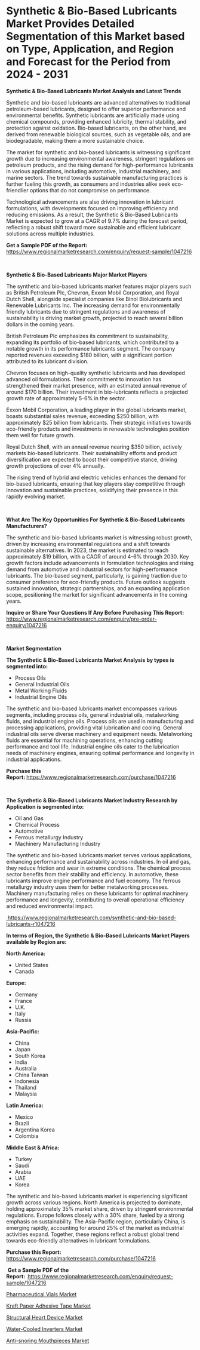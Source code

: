 <p><h1>Synthetic & Bio-Based Lubricants Market Provides Detailed Segmentation of this Market based on Type, Application, and Region and Forecast for the Period from 2024 - 2031</h1></p><p><strong>Synthetic & Bio-Based Lubricants Market Analysis and Latest Trends</strong></p>
<p><p>Synthetic and bio-based lubricants are advanced alternatives to traditional petroleum-based lubricants, designed to offer superior performance and environmental benefits. Synthetic lubricants are artificially made using chemical compounds, providing enhanced lubricity, thermal stability, and protection against oxidation. Bio-based lubricants, on the other hand, are derived from renewable biological sources, such as vegetable oils, and are biodegradable, making them a more sustainable choice.</p><p>The market for synthetic and bio-based lubricants is witnessing significant growth due to increasing environmental awareness, stringent regulations on petroleum products, and the rising demand for high-performance lubricants in various applications, including automotive, industrial machinery, and marine sectors. The trend towards sustainable manufacturing practices is further fueling this growth, as consumers and industries alike seek eco-friendlier options that do not compromise on performance.</p><p>Technological advancements are also driving innovation in lubricant formulations, with developments focused on improving efficiency and reducing emissions. As a result, the Synthetic & Bio-Based Lubricants Market is expected to grow at a CAGR of 9.7% during the forecast period, reflecting a robust shift toward more sustainable and efficient lubricant solutions across multiple industries.</p></p>
<p><strong>Get a Sample PDF of the Report:&nbsp;</strong> <a href="https://www.regionalmarketresearch.com/enquiry/request-sample/1047216">https://www.regionalmarketresearch.com/enquiry/request-sample/1047216</a></p>
<p>&nbsp;</p>
<p><strong>Synthetic & Bio-Based Lubricants Major Market Players</strong></p>
<p><p>The synthetic and bio-based lubricants market features major players such as British Petroleum Plc, Chevron, Exxon Mobil Corporation, and Royal Dutch Shell, alongside specialist companies like Binol Biolubricants and Renewable Lubricants Inc. The increasing demand for environmentally friendly lubricants due to stringent regulations and awareness of sustainability is driving market growth, projected to reach several billion dollars in the coming years.</p><p>British Petroleum Plc emphasizes its commitment to sustainability, expanding its portfolio of bio-based lubricants, which contributed to a notable growth in its performance lubricants segment. The company reported revenues exceeding $180 billion, with a significant portion attributed to its lubricant division.</p><p>Chevron focuses on high-quality synthetic lubricants and has developed advanced oil formulations. Their commitment to innovation has strengthened their market presence, with an estimated annual revenue of around $170 billion. Their investment in bio-lubricants reflects a projected growth rate of approximately 5-6% in the sector.</p><p>Exxon Mobil Corporation, a leading player in the global lubricants market, boasts substantial sales revenue, exceeding $250 billion, with approximately $25 billion from lubricants. Their strategic initiatives towards eco-friendly products and investments in renewable technologies position them well for future growth.</p><p>Royal Dutch Shell, with an annual revenue nearing $350 billion, actively markets bio-based lubricants. Their sustainability efforts and product diversification are expected to boost their competitive stance, driving growth projections of over 4% annually.</p><p>The rising trend of hybrid and electric vehicles enhances the demand for bio-based lubricants, ensuring that key players stay competitive through innovation and sustainable practices, solidifying their presence in this rapidly evolving market.</p></p>
<p>&nbsp;</p>
<p><strong>What Are The Key Opportunities For Synthetic & Bio-Based Lubricants Manufacturers?</strong></p>
<p><p>The synthetic and bio-based lubricants market is witnessing robust growth, driven by increasing environmental regulations and a shift towards sustainable alternatives. In 2023, the market is estimated to reach approximately $19 billion, with a CAGR of around 4-6% through 2030. Key growth factors include advancements in formulation technologies and rising demand from automotive and industrial sectors for high-performance lubricants. The bio-based segment, particularly, is gaining traction due to consumer preference for eco-friendly products. Future outlook suggests sustained innovation, strategic partnerships, and an expanding application scope, positioning the market for significant advancements in the coming years.</p></p>
<p><strong>Inquire or Share Your Questions If Any Before Purchasing This Report:</strong> <a href="https://www.regionalmarketresearch.com/enquiry/pre-order-enquiry/1047216">https://www.regionalmarketresearch.com/enquiry/pre-order-enquiry/1047216</a></p>
<p>&nbsp;</p>
<p><strong>Market Segmentation</strong></p>
<p><strong>The Synthetic & Bio-Based Lubricants Market Analysis by types is segmented into:</strong></p>
<p><ul><li>Process Oils</li><li>General Industrial Oils</li><li>Metal Working Fluids</li><li>Industrial Engine Oils</li></ul></p>
<p><p>The synthetic and bio-based lubricants market encompasses various segments, including process oils, general industrial oils, metalworking fluids, and industrial engine oils. Process oils are used in manufacturing and processing applications, providing vital lubrication and cooling. General industrial oils serve diverse machinery and equipment needs. Metalworking fluids are essential for machining operations, enhancing cutting performance and tool life. Industrial engine oils cater to the lubrication needs of machinery engines, ensuring optimal performance and longevity in industrial applications.</p></p>
<p><strong>Purchase this Report:&nbsp;</strong><a href="https://www.regionalmarketresearch.com/purchase/1047216">https://www.regionalmarketresearch.com/purchase/1047216</a></p>
<p>&nbsp;</p>
<p><strong>The Synthetic & Bio-Based Lubricants Market Industry Research by Application is segmented into:</strong></p>
<p><ul><li>Oil and Gas</li><li>Chemical Process</li><li>Automotive</li><li>Ferrous metallurgy Industry</li><li>Machinery Manufacturing Industry</li></ul></p>
<p><p>The synthetic and bio-based lubricants market serves various applications, enhancing performance and sustainability across industries. In oil and gas, they reduce friction and wear in extreme conditions. The chemical process sector benefits from their stability and efficiency. In automotive, these lubricants improve engine performance and fuel economy. The ferrous metallurgy industry uses them for better metalworking processes. Machinery manufacturing relies on these lubricants for optimal machinery performance and longevity, contributing to overall operational efficiency and reduced environmental impact.</p></p>
<p><a href="https://www.regionalmarketresearch.com/synthetic-and-bio-based-lubricants-r1047216">&nbsp;https://www.regionalmarketresearch.com/synthetic-and-bio-based-lubricants-r1047216</a></p>
<p><strong>In terms of Region, the Synthetic & Bio-Based Lubricants Market Players available by Region are:</strong></p>
<p>
    <p> <strong> North America: </strong>
        <ul>
            <li>United States</li>
            <li>Canada</li>
        </ul>
        </p> 
    <p> <strong> Europe: </strong>
        <ul>
            <li>Germany</li>
            <li>France</li>
            <li>U.K.</li>
            <li>Italy</li>
            <li>Russia</li>
        </ul>
        </p> 
    <p> <strong> Asia-Pacific: </strong>
        <ul>
            <li>China</li>
            <li>Japan</li>
            <li>South Korea</li>
            <li>India</li>
            <li>Australia</li>
            <li>China Taiwan</li>
            <li>Indonesia</li>
            <li>Thailand</li>
            <li>Malaysia</li>
        </ul>
        </p> 
    <p> <strong> Latin America: </strong>
        <ul>
            <li>Mexico</li>
            <li>Brazil</li>
            <li>Argentina Korea</li>
            <li>Colombia</li>
        </ul>
        </p> 
    <p> <strong> Middle East & Africa: </strong>
        <ul>
            <li>Turkey</li>
            <li>Saudi</li>
            <li>Arabia</li>
            <li>UAE</li>
            <li>Korea</li>
        </ul>
    </p>
    </p>
<p><p>The synthetic and bio-based lubricants market is experiencing significant growth across various regions. North America is projected to dominate, holding approximately 35% market share, driven by stringent environmental regulations. Europe follows closely with a 30% share, fueled by a strong emphasis on sustainability. The Asia-Pacific region, particularly China, is emerging rapidly, accounting for around 25% of the market as industrial activities expand. Together, these regions reflect a robust global trend towards eco-friendly alternatives in lubricant formulations.</p></p>
<p><strong>Purchase this Report: </strong><a href="https://www.regionalmarketresearch.com/purchase/1047216">https://www.regionalmarketresearch.com/purchase/1047216</a></p>
<p>&nbsp;<strong>Get a Sample PDF of the Report:&nbsp;&nbsp;</strong><a href="https://www.regionalmarketresearch.com/enquiry/request-sample/1047216">https://www.regionalmarketresearch.com/enquiry/request-sample/1047216</a></p>
<p><strong></strong></p>
<p><p><a href="https://www.linkedin.com/pulse/pharmaceutical-vials-market-size-segmentation-trends-jbode">Pharmaceutical Vials Market</a></p><p><a href="https://github.com/DianaWilson796/Market-Research-Report-List-1/blob/main/kraft-paper-adhesive-tape-market.md">Kraft Paper Adhesive Tape Market</a></p><p><a href="https://github.com/LacThu1/Market-Research-Report-List-1/blob/main/structural-heart-device-market.md">Structural Heart Device Market</a></p><p><a href="https://issuu.com/reportprime-2/docs/water-cooled-inverters-market-size-_18b9a9459283b7">Water-Cooled Inverters Market</a></p><p><a href="https://medium.com/@haleemasakdiya1/global-perspectives-on-anti-snoring-mouthpieces-market-trends-challenges-and-forecast-2024-a7226b21eaf7">Anti-snoring Mouthpieces Market</a></p></p>